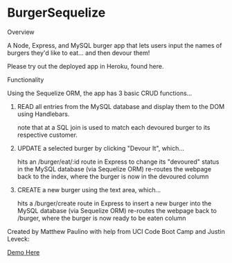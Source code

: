 # BurgerSequelize

Overview

A Node, Express, and MySQL burger app that lets users input the names of burgers they'd like to eat... and then devour them!

Please try out the deployed app in Heroku, found here.

Functionality

Using the Sequelize ORM, the app has 3 basic CRUD functions...

1. READ all entries from the MySQL database and display them to the DOM using Handlebars.

    note that at a SQL join is used to match each devoured burger to its respective customer.
    
2. UPDATE a selected burger by clicking "Devour It", which...

    hits an /burger/eat/:id route in Express to change its "devoured" status in the MySQL database (via Sequelize ORM)
    re-routes the webpage back to the index, where the burger is now in the devoured column

3. CREATE a new burger using the text area, which...

    hits a /burger/create route in Express to insert a new burger into the MySQL database (via Sequelize ORM)
    re-routes the webpage back to /burger, where the burger is now ready to be eaten column
    
    
    
 Created by Matthew Paulino with help from UCI Code Boot Camp and Justin Leveck:

[Demo Here](https://guamcracker-sequelize-burger.herokuapp.com)


